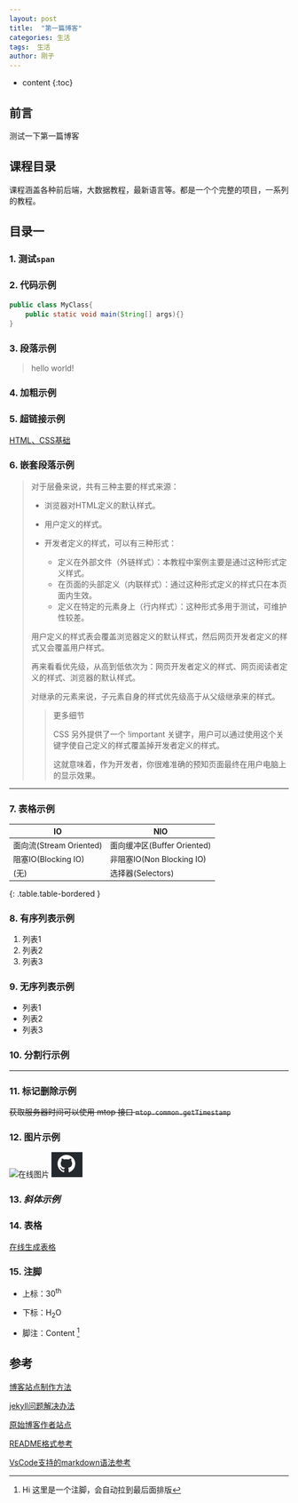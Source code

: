 ```yaml
---
layout: post
title:  "第一篇博客"
categories: 生活
tags:  生活
author: 刚子
---
```


* content
{:toc}

## 前言

测试一下第一篇博客

## 课程目录

课程涵盖各种前后端，大数据教程，最新语言等。都是一个个完整的项目，一系列的教程。









## 目录一

### 1. 测试`span`

### 2. 代码示例

```java
public class MyClass{
    public static void main(String[] args){}
}
```

### 3. 段落示例

> hello world!

### 4. **加粗示例**

### 5. 超链接示例

[HTML、CSS基础](https://github.com/Gaohaoyang/ife/tree/master/task/task0001)  

### 6. 嵌套段落示例

> 对于层叠来说，共有三种主要的样式来源：
>
> * 浏览器对HTML定义的默认样式。
> * 用户定义的样式。
> * 开发者定义的样式，可以有三种形式：
>
>   * 定义在外部文件（外链样式）：本教程中案例主要是通过这种形式定义样式。
>   * 在页面的头部定义（内联样式）：通过这种形式定义的样式只在本页面内生效。
>   * 定义在特定的元素身上（行内样式）：这种形式多用于测试，可维护性较差。
>
> 用户定义的样式表会覆盖浏览器定义的默认样式，然后网页开发者定义的样式又会覆盖用户样式。
>
> 再来看看优先级，从高到低依次为：网页开发者定义的样式、网页阅读者定义的样式、浏览器的默认样式。
>
> 对继承的元素来说，子元素自身的样式优先级高于从父级继承来的样式。
>
> > 更多细节
> >
> > CSS 另外提供了一个 !important 关键字，用户可以通过使用这个关键字使自己定义的样式覆盖掉开发者定义的样式。
> >
> > 这就意味着，作为开发者，你很难准确的预知页面最终在用户电脑上的显示效果。   

-------------------------------------------

### 7. 表格示例

| IO                      | NIO                         |
| ----------------------- | --------------------------- |
| 面向流(Stream Oriented) | 面向缓冲区(Buffer Oriented) |
| 阻塞IO(Blocking IO)   | 非阻塞IO(Non Blocking IO) |
| (无)                   | 选择器(Selectors)        |
{: .table.table-bordered }

### 8. 有序列表示例

1. 列表1
1. 列表2
1. 列表3

### 9. 无序列表示例

* 列表1
* 列表2
* 列表3

### 10. 分割行示例

-------------------------------------------

### 11. 标记删除示例

~~获取服务器时间可以使用 mtop 接口 `mtop.common.getTimestamp`~~

### 12. 图片示例

![在线图片](http://online_image_url)
![本地图片.jpg](/images/test.jpg)

### 13. *斜体示例*

### 14. 表格

[在线生成表格](https://tool.lu/tables)

### 15. 注脚

* 上标：30<sup>th</sup>

* 下标：H<sub>2</sub>O

* 脚注：Content [^1]

[^1]: Hi 这里是一个注脚，会自动拉到最后面排版

## 参考

[博客站点制作方法](https://blog.csdn.net/xudailong_blog/article/details/78762262)

[jekyll问题解决办法](https://blog.csdn.net/wyc12306/article/details/51504885)

[原始博客作者站点](https://gaohaoyang.github.io/)

[README格式参考](https://github.com/Bwar/Nebula/blob/master/README.md)

[VsCode支持的markdown语法参考](https://www.jianshu.com/p/fd761fc43753)
